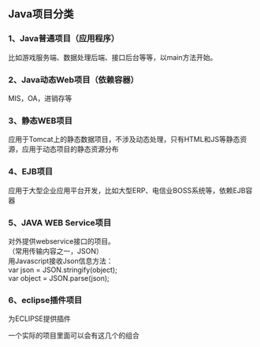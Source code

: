 ## Java项目分类  

### 1、Java普通项目（应用程序）
 比如游戏服务端、数据处理后端、接口后台等等，以main方法开始。
### 2、Java动态Web项目（依赖容器）
  MIS，OA，进销存等
### 3、静态WEB项目
应用于Tomcat上的静态数据项目，不涉及动态处理，只有HTML和JS等静态资源，应用于动态项目的静态资源分布
### 4、EJB项目
应用于大型企业应用平台开发，比如大型ERP、电信业BOSS系统等，依赖EJB容器
### 5、JAVA WEB Service项目
对外提供webservice接口的项目。  
（常用传输内容之一，JSON）  
用Javascript接收Json信息方法：  
    var json = JSON.stringify(object);  
    var object = JSON.parse(json);  


### 6、eclipse插件项目
为ECLIPSE提供插件

一个实际的项目里面可以会有这几个的组合